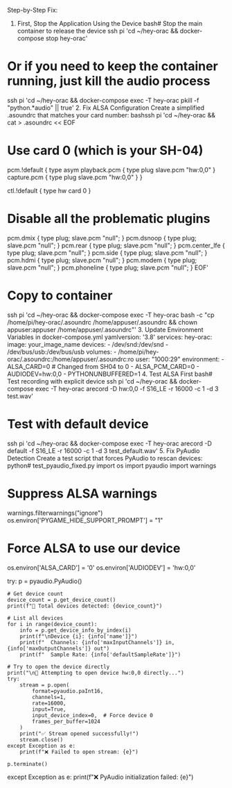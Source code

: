 Step-by-Step Fix:
1. First, Stop the Application Using the Device
bash# Stop the main container to release the device
ssh pi 'cd ~/hey-orac && docker-compose stop hey-orac'

# Or if you need to keep the container running, just kill the audio process
ssh pi 'cd ~/hey-orac && docker-compose exec -T hey-orac pkill -f "python.*audio" || true'
2. Fix ALSA Configuration
Create a simplified .asoundrc that matches your card number:
bashssh pi 'cd ~/hey-orac && cat > .asoundrc << EOF
# Use card 0 (which is your SH-04)
pcm.!default {
    type asym
    playback.pcm {
        type plug
        slave.pcm "hw:0,0"
    }
    capture.pcm {
        type plug
        slave.pcm "hw:0,0"
    }
}

ctl.!default {
    type hw
    card 0
}

# Disable all the problematic plugins
pcm.dmix { type plug; slave.pcm "null"; }
pcm.dsnoop { type plug; slave.pcm "null"; }
pcm.rear { type plug; slave.pcm "null"; }
pcm.center_lfe { type plug; slave.pcm "null"; }
pcm.side { type plug; slave.pcm "null"; }
pcm.hdmi { type plug; slave.pcm "null"; }
pcm.modem { type plug; slave.pcm "null"; }
pcm.phoneline { type plug; slave.pcm "null"; }
EOF'

# Copy to container
ssh pi 'cd ~/hey-orac && docker-compose exec -T hey-orac bash -c "cp /home/pi/hey-orac/.asoundrc /home/appuser/.asoundrc && chown appuser:appuser /home/appuser/.asoundrc"'
3. Update Environment Variables in docker-compose.yml
yamlversion: '3.8'
services:
  hey-orac:
    image: your_image_name
    devices:
      - /dev/snd:/dev/snd
      - /dev/bus/usb:/dev/bus/usb
    volumes:
      - /home/pi/hey-orac/.asoundrc:/home/appuser/.asoundrc:ro
    user: "1000:29"
    environment:
      - ALSA_CARD=0  # Changed from SH04 to 0
      - ALSA_PCM_CARD=0
      - AUDIODEV=hw:0,0
      - PYTHONUNBUFFERED=1
4. Test ALSA First
bash# Test recording with explicit device
ssh pi 'cd ~/hey-orac && docker-compose exec -T hey-orac arecord -D hw:0,0 -f S16_LE -r 16000 -c 1 -d 3 test.wav'

# Test with default device
ssh pi 'cd ~/hey-orac && docker-compose exec -T hey-orac arecord -D default -f S16_LE -r 16000 -c 1 -d 3 test_default.wav'
5. Fix PyAudio Detection
Create a test script that forces PyAudio to rescan devices:
python# test_pyaudio_fixed.py
import os
import pyaudio
import warnings

# Suppress ALSA warnings
warnings.filterwarnings("ignore")
os.environ['PYGAME_HIDE_SUPPORT_PROMPT'] = "1"

# Force ALSA to use our device
os.environ['ALSA_CARD'] = '0'
os.environ['AUDIODEV'] = 'hw:0,0'

try:
    p = pyaudio.PyAudio()
    
    # Get device count
    device_count = p.get_device_count()
    print(f"🎵 Total devices detected: {device_count}")
    
    # List all devices
    for i in range(device_count):
        info = p.get_device_info_by_index(i)
        print(f"\nDevice {i}: {info['name']}")
        print(f"  Channels: {info['maxInputChannels']} in, {info['maxOutputChannels']} out")
        print(f"  Sample Rate: {info['defaultSampleRate']}")
    
    # Try to open the device directly
    print("\n🎤 Attempting to open device hw:0,0 directly...")
    try:
        stream = p.open(
            format=pyaudio.paInt16,
            channels=1,
            rate=16000,
            input=True,
            input_device_index=0,  # Force device 0
            frames_per_buffer=1024
        )
        print("✅ Stream opened successfully!")
        stream.close()
    except Exception as e:
        print(f"❌ Failed to open stream: {e}")
    
    p.terminate()
    
except Exception as e:
    print(f"❌ PyAudio initialization failed: {e}")